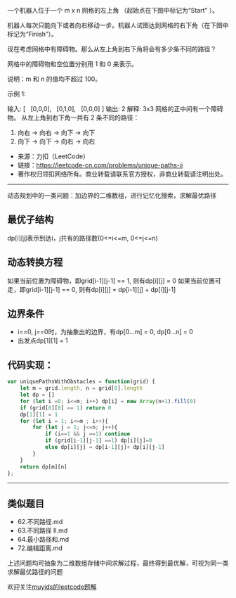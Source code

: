一个机器人位于一个 m x n 网格的左上角 （起始点在下图中标记为“Start” ）。

机器人每次只能向下或者向右移动一步。机器人试图达到网格的右下角（在下图中标记为“Finish”）。

现在考虑网格中有障碍物。那么从左上角到右下角将会有多少条不同的路径？

网格中的障碍物和空位置分别用 1 和 0 来表示。

说明：m 和 n 的值均不超过 100。

示例 1:

输入:
[
  [0,0,0],
  [0,1,0],
  [0,0,0]
]
输出: 2
解释:
3x3 网格的正中间有一个障碍物。
从左上角到右下角一共有 2 条不同的路径：

1. 向右 -> 向右 -> 向下 -> 向下
2. 向下 -> 向下 -> 向右 -> 向右

- 来源：力扣（LeetCode）
- 链接：https://leetcode-cn.com/problems/unique-paths-ii
- 著作权归领扣网络所有。商业转载请联系官方授权，非商业转载请注明出处。

---


动态规划中的一类问题：加边界的二维数组，进行记忆化搜索，求解最优路径

## 最优子结构

dp[i][j]表示到达i，j共有的路径数(0<=i<=m, 0<=j<=n)

## 动态转换方程

如果当前位置为障碍物，即grid[i-1][j-1] == 1, 则有dp[i][j] = 0
如果当前位置可走，即grid[i-1][j-1] == 0, 则有dp[i][j] = dp[i-1][j] + dp[i][j-1]

## 边界条件

- i==0, j==0时，为抽象出的边界，有dp[0...m] = 0, dp[0...n] = 0
- 出发点dp[1][1] = 1

## 代码实现：

```javascript
var uniquePathsWithObstacles = function(grid) {
    let m = grid.length, n = grid[0].length
    let dp = []
    for (let i =0; i<=m; i++) dp[i] = new Array(n+1).fill(0)
    if (grid[0][0] == 1) return 0
    dp[1][1] = 1
    for (let i = 1; i<=m ; i++){
        for (let j = 1; j<=n; j++){
            if (i==1 && j ==1) continue
            if (grid[i-1][j-1] ==1) dp[i][j]=0
            else dp[i][j] = dp[i-1][j]+ dp[i][j-1]
        }
    }
    return dp[m][n]
};
```

---

## 类似题目

- 62.不同路径.md
- 63.不同路径 II.md
- 64.最小路径和.md
- 72.编辑距离.md

上述问题均可抽象为二维数组存储中间求解过程，最终得到最优解，可视为同一类求解最优路径的问题

欢迎关注[muyids的leetcode题解](https://github.com/muyids/leetcode)
